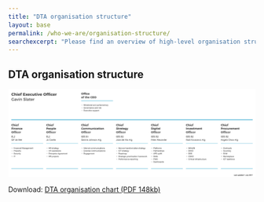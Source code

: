 ```yaml
---
title: "DTA organisation structure"
layout: base
permalink: /who-we-are/organisation-structure/
searchexcerpt: "Please find an overview of high-level organisation structure of DTA as on 1 July 2017."
---
```



## DTA organisation structure

![Image showing the DTA organisation structure as on 1 July 2017](/images/DTA_Org_chart_2017_July.png)

Download: [DTA organisation chart (PDF 148kb)](/files/DTA_Orgchart_2017_July.pdf)

